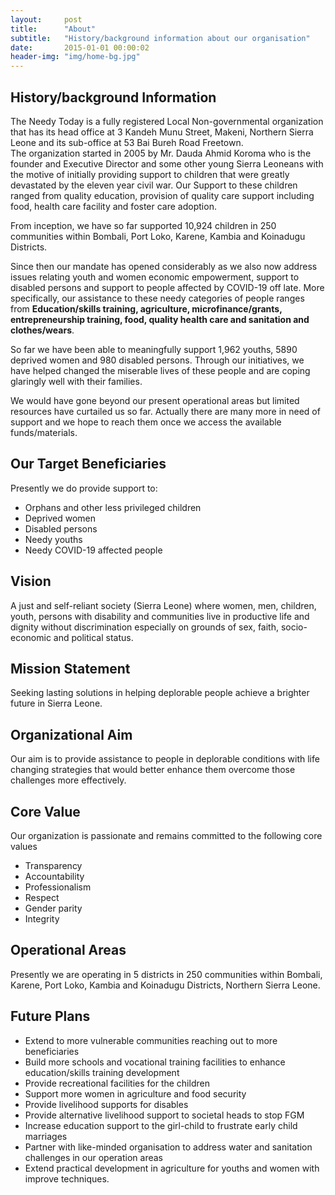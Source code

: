 ```yaml
---
layout:     post
title:      "About"
subtitle:   "History/background information about our organisation"
date:       2015-01-01 00:00:02
header-img: "img/home-bg.jpg"
---
```


## History/background Information

The Needy Today is a fully registered Local Non-governmental organization that has its head office at 3 Kandeh Munu Street, Makeni, Northern Sierra Leone and its sub-office at 53 Bai Bureh Road Freetown.  
The organization started in 2005 by Mr. Dauda Ahmid Koroma who is the founder and Executive Director and some other young Sierra Leoneans with the motive of initially providing support to children that were greatly devastated by the eleven year civil war. Our Support to these children ranged from quality education, provision of quality care support including food, health care facility and foster care adoption. 

From inception, we have so far supported 10,924 children in 250 communities within Bombali, Port Loko, Karene, Kambia and Koinadugu Districts. 

Since then our mandate has opened considerably as we also now address issues relating youth and women economic empowerment, support to disabled persons and support to people affected by COVID-19 off late. More specifically, our assistance to these needy categories of people ranges from __Education/skills training, agriculture, microfinance/grants, entrepreneurship training, food, quality health care and sanitation and clothes/wears__. 

So far we have been able to meaningfully support 1,962 youths, 5890 deprived women and 980 disabled persons. Through our initiatives, we have helped changed the miserable lives of these people and are coping glaringly well with their families. 

We would have gone beyond our present operational areas but limited resources have curtailed us so far. Actually there are many more in need of support and we hope to reach them once we access the available funds/materials.

## Our Target Beneficiaries

Presently we do provide support to:

* Orphans and other less privileged children
* Deprived women
* Disabled persons
* Needy youths
* Needy COVID-19 affected people

## Vision

A just and self-reliant society (Sierra Leone) where women, men, children, youth, persons with disability and communities live in productive life and dignity without discrimination especially on grounds of sex, faith, socio-economic and political status.

## Mission Statement

Seeking lasting solutions in helping deplorable people achieve a brighter future in Sierra Leone.

## Organizational Aim

Our aim is to provide assistance to people in deplorable conditions with life changing strategies that would better enhance them overcome those challenges more effectively. 

## Core Value

Our organization is passionate and remains committed to the following core values 

* Transparency
* Accountability
* Professionalism 
* Respect 
* Gender parity  
* Integrity 

## Operational Areas

Presently we are operating in 5 districts in 250 communities within Bombali, Karene, Port Loko, Kambia and Koinadugu Districts, Northern Sierra Leone.

## Future Plans

* Extend to more vulnerable communities reaching out to more beneficiaries
* Build more schools and vocational training facilities to enhance education/skills training development
* Provide recreational facilities for the children 
* Support more women in agriculture and food security 
* Provide livelihood supports for disables 
* Provide alternative livelihood support to societal heads to stop FGM
* Increase education support to the girl-child to frustrate early child marriages 
* Partner with like-minded organisation to address water and sanitation challenges in our operation areas 
* Extend practical development in agriculture for youths and women with improve techniques.
